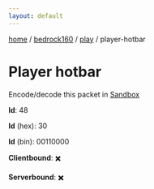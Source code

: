 ```yaml
---
layout: default
---
```


[home](/)  /  [bedrock160](/protocol/bedrock160)  /  [play](/protocol/bedrock160/play)  /  player-hotbar

# Player hotbar

Encode/decode this packet in [Sandbox](../../../sandbox/bedrock160#Play.PlayerHotbar)

**Id**: 48

**Id** (hex): 30

**Id** (bin): 00110000

**Clientbound**: ✖️

**Serverbound**: ✖️
